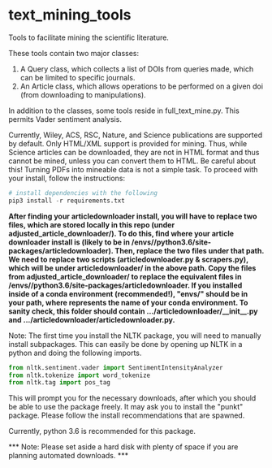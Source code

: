 # text_mining_tools
Tools to facilitate mining the scientific literature.

These tools contain two major classes:
1. A Query class, which collects a list of DOIs from queries made, which can be limited to specific journals.
2. An Article class, which allows operations to be performed on a given doi (from downloading to manipulations).

In addition to the classes, some tools reside in full_text_mine.py. This permits Vader sentiment analysis.

Currently, Wiley, ACS, RSC, Nature, and Science publications are supported by default. Only HTML/XML support is provided for mining.
Thus, while Science articles can be downloaded, they are not in HTML format and thus cannot be mined, unless you can convert them to HTML. Be careful about this! Turning PDFs into mineable data is not a simple task. To proceed with your install, follow the instructions:

```python
# install dependencies with the following
pip3 install -r requirements.txt 
```
<strong>
After finding your articledownloader install, you will have to replace two files, which are stored locally in this repo (under adjusted_article_downloader/). To do this, find where your article downloader install is (likely to be in <anaconda-path>/envs/<conda-env-name>/python3.6/site-packages/articledownloader). Then, replace the two files under that path. We need to replace two scripts (articledownloader.py & scrapers.py), which will be under articledownloader/ in the above path. Copy the files from adjusted_article_downloader/ to replace the equivalent files in <anaconda-path>/envs/<conda-env-name>/python3.6/site-packages/articledownloader. If you installed inside of a conda environment (recommended!), "envs/<your-conda-env-name-here>" should be in your path, where <your-conda-env-name-here> represents the name of your conda environment. To sanity check, this folder should contain .../articledownloader/__init__.py and .../articledownloader/articledownloader.py. </strong>

Note: The first time you install the NLTK package, you will need to manually install subpackages. This can easily
be done by opening up NLTK in a python and doing the following imports.

```python
from nltk.sentiment.vader import SentimentIntensityAnalyzer
from nltk.tokenize import word_tokenize
from nltk.tag import pos_tag
```
This will prompt you for the necessary downloads, after which you should be able to use the package freely. It may ask you to install the "punkt" package. Please follow the install recommendations that are spawned.

Currently, python 3.6 is recommended for this package.

*** Note: Please set aside a hard disk with plenty of space if you are planning automated downloads. ***
